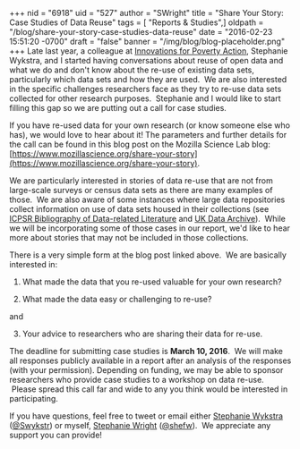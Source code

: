+++
nid = "6918"
uid = "527"
author = "SWright"
title = "Share Your Story: Case Studies of Data Reuse"
tags = [ "Reports & Studies",]
oldpath = "/blog/share-your-story-case-studies-data-reuse"
date = "2016-02-23 15:51:20 -0700"
draft = "false"
banner = "/img/blog/blog-placeholder.png"
+++
Late last year, a colleague at [Innovations for Poverty
Action](http://www.poverty-action.org/), Stephanie Wykstra, and I
started having conversations about reuse of open data and what we do and
don't know about the re-use of existing data sets, particularly which
data sets and how they are used.  We are also interested in the specific
challenges researchers face as they try to re-use data sets collected
for other research purposes.  Stephanie and I would like to start
filling this gap so we are putting out a call for case studies.

If you have re-used data for your own research (or know someone else who
has), we would love to hear about it! The parameters and further details
for the call can be found in this blog post on the Mozilla Science Lab
blog:
[https://www.mozillascience.org/share-your-story](https://www.mozillascience.org/share-your-story).

We are particularly interested in stories of data re-use that are not
from large-scale surveys or census data sets as there are many examples
of those.  We are also aware of some instances where large data
repositories collect information on use of data sets housed in their
collections (see [ICPSR Bibliography of Data-related
Literature](http://www.icpsr.umich.edu/icpsrweb/ICPSR/citations/index.jsp)
and [UK Data
Archive](https://www.ukdataservice.ac.uk/use-data/data-in-use)).  While
we will be incorporating some of those cases in our report, we'd like to
hear more about stories that may not be included in those collections.

There is a very simple form at the blog post linked above.  We are
basically interested in:

1) What made the data that you re-used valuable for your own research?

2) What made the data easy or challenging to re-use?

and

3) Your advice to researchers who are sharing their data for re-use.  

The deadline for submitting case studies is **March 10, 2016**.  We will
make all responses publicly available in a report after an analysis of
the responses (with your permission). Depending on funding, we may be
able to sponsor researchers who provide case studies to a workshop on
data re-use.  Please spread this call far and wide to any you think
would be interested in participating.  

If you have questions, feel free to tweet or email either [Stephanie
Wykstra](mailto:stephanie.wykstra@gmail.com "Stephanie Wykstra email")
([@Swykstr](https://twitter.com/Swykstr)) or myself, [Stephanie
Wright](mailto:steph@mozillafoundation.org "Stephanie Wright email")
([@shefw](https://twitter.com/shefw)).  We appreciate any support you
can provide!
